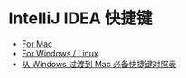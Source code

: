# IntelliJ IDEA 快捷键

* [For Mac](Mac.md)
* [For Windows / Linux](Windows.md)
* [从 Windows 过渡到 Mac 必备快捷键对照表](/IntelliJ%20IDEA/Windows&Mac.md)